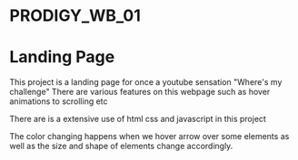# PRODIGY_WB_01
# Landing Page

This project is a landing page for once a youtube sensation "Where's my challenge"
There are various features on this webpage such as hover animations to scrolling etc 

There are is a extensive use of html css and javascript in this project

The color changing happens when we hover arrow over some elements as well as the size and shape 
of elements change accordingly.
